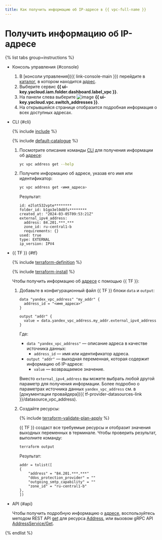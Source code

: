 ```yaml
---
title: Как получить информацию об IP-адресе в {{ vpc-full-name }}
---
```


# Получить информацию об IP-адресе

{% list tabs group=instructions %}

- Консоль управления {#console}

  1. В [консоли управления]({{ link-console-main }}) перейдите в [каталог](../../resource-manager/concepts/resources-hierarchy.md#folder), в котором находится [адрес](../concepts/address.md).
  1. Выберите сервис **{{ ui-key.yacloud.iam.folder.dashboard.label_vpc }}**.
  1. На панели слева выберите ![image](../../_assets/console-icons/map-pin.svg) **{{ ui-key.yacloud.vpc.switch_addresses }}**.
  1. На открывшейся странице отобразится подробная информация о всех доступных адресах.

- CLI {#cli}

  {% include [include](../../_includes/cli-install.md) %}

  {% include [default-catalogue](../../_includes/default-catalogue.md) %}

  1. Посмотрите описание команды [CLI](../../cli/) для получения информации об [адресе](../concepts/address.md):

     ```bash
     yc vpc address get --help
     ```

  1. Получите информацию об адресе, указав его имя или идентификатор:

     ```bash
     yc vpc address get <имя_адреса>
     ```

     Результат:

     ```text
     id: e2lot532vpte********
     folder_id: b1go3el0d8fs********
     created_at: "2024-03-05T09:53:21Z"
     external_ipv4_address:
       address: 84.201.***.***
       zone_id: ru-central1-b
       requirements: {}
     used: true
     type: EXTERNAL
     ip_version: IPV4
     ```

- {{ TF }} {#tf}

  {% include [terraform-definition](../../_tutorials/_tutorials_includes/terraform-definition.md) %}

  {% include [terraform-install](../../_includes/terraform-install.md) %}

  Чтобы получить информацию об [адресе](../concepts/address.md) с помощью {{ TF }}:
  1. Добавьте в конфигурационный файл {{ TF }} блоки `data` и `output`:

     ```hcl
     data "yandex_vpc_address" "my_addr" {
       address_id = "<имя_адреса>"
     }

     output "addr" {
       value = data.yandex_vpc_address.my_addr.external_ipv4_address
     }
     ```

     Где:
     * `data "yandex_vpc_address"` — описание адреса в качестве источника данных:
       * `address_id` — имя или идентификатор адреса.
     * `output "addr"` — выходная переменная, которая содержит информацию об IP-адресе:
       * `value` — возвращаемое значение.

     Вместо `external_ipv4_address` вы можете выбрать любой другой параметр для получения информации. Более подробно о параметрах источника данных `yandex_vpc_address` см. в [документации провайдера]({{ tf-provider-datasources-link }}/datasource_vpc_address).
  1. Создайте ресурсы:

     {% include [terraform-validate-plan-apply](../../_tutorials/_tutorials_includes/terraform-validate-plan-apply.md) %}

     {{ TF }} создаст все требуемые ресурсы и отобразит значения выходных переменных в терминале. Чтобы проверить результат, выполните команду:

     ```bash
     terraform output
     ```

     Результат:

     ```text
     addr = tolist([
     {
         "address" = "84.201.***.***"
         "ddos_protection_provider" = ""
         "outgoing_smtp_capability" = ""
         "zone_id" = "ru-central1-b"
     },
     ])
     ```

- API {#api}

  Чтобы получить подробную информацию о [адресе](../concepts/address.md), воспользуйтесь методом REST API [get](../api-ref/Address/get.md) для ресурса [Address](../api-ref/Address/index.md), или вызовом gRPC API [AddressService/Get](../api-ref/grpc/address_service.md#Get).

{% endlist %}
